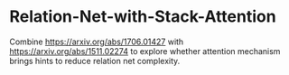 # Relation-Net-with-Stack-Attention

Combine https://arxiv.org/abs/1706.01427 with https://arxiv.org/abs/1511.02274 to explore whether attention mechanism brings hints to reduce relation net complexity. 
